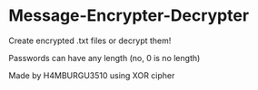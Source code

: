 # Message-Encrypter-Decrypter
Create encrypted .txt files or decrypt them!

Passwords can have any length (no, 0 is no length)

Made by H4MBURGU3510 using XOR cipher
